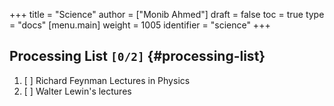 +++
title = "Science"
author = ["Monib Ahmed"]
draft = false
toc = true
type = "docs"
[menu.main]
  weight = 1005
  identifier = "science"
+++

## Processing List <code>[0/2]</code> {#processing-list}

1.  [ ] Richard Feynman Lectures in Physics
2.  [ ] Walter Lewin's lectures